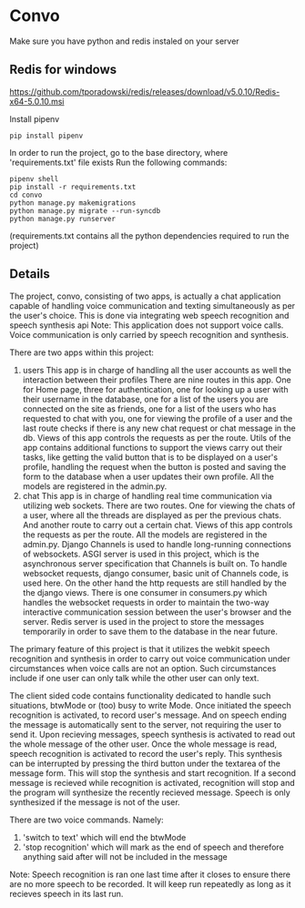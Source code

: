 # Convo

Make sure you have python and redis instaled on your server

## Redis for windows

<https://github.com/tporadowski/redis/releases/download/v5.0.10/Redis-x64-5.0.10.msi>

Install pipenv

```.
pip install pipenv
```

In order to run the project, go to the base directory, where 'requirements.txt' file exists
Run the following commands:

```.
pipenv shell
pip install -r requirements.txt
cd convo
python manage.py makemigrations
python manage.py migrate --run-syncdb
python manage.py runserver
```

(requirements.txt contains all the python dependencies required to run the project)

## Details

The project, convo, consisting of two apps, is actually a chat application capable of handling voice communication and texting simultaneously as per the user's choice.
This is done via integrating web speech recognition and speech synthesis api
Note: This application does not support voice calls. Voice communication is only carried by speech recognition and synthesis.

There are two apps within this project:

1. users
    This app is in charge of handling all the user accounts as well the interaction between their profiles
    There are nine routes in this app. One for Home page, three for authentication, one for looking up a user with their username in the database, one for a list of the users you are connected on the site as friends, one for a list of the users who has requested to chat with you, one for viewing the profile of a user and the last route checks if there is any new chat request or chat message in the db.
    Views of this app controls the requests as per the route. Utils of the app contains additional functions to support the views carry out their tasks, like getting the valid button that is to be displayed on a user's profile, handling the request when the button is posted and saving the form to the database when a user updates their own profile.
    All the models are registered in the admin.py.
2. chat
    This app is in charge of handling real time communication via utilizing web sockets.
    There are two routes. One for viewing the chats of a user, where all the threads are displayed as per the previous chats. And another route to carry out a certain chat.
    Views of this app controls the requests as per the route.
    All the models are registered in the admin.py.
    Django Channels is used to handle long-running connections of websockets. ASGI server is used in this project, which is the asynchronous server specification that Channels is built on.
    To handle websocket requests, django consumer, basic unit of Channels code, is used here. On the other hand the http requests are still handled by the the django views.
    There is one consumer in consumers.py which handles the websocket requests in order to maintain the two-way interactive communication session between the user's browser and the server.
    Redis server is used in the project to store the messages temporarily in order to save them to the database in the near future.

The primary feature of this project is that it utilizes the webkit speech recognition and synthesis in order to carry out voice communication under circumstances when voice calls are not an option. Such circumstances include if one user can only talk while the other user can only text.

The client sided code contains functionality dedicated to handle such situations, btwMode or (too) busy to write Mode. Once initiated the speech recognition is activated, to record user's message. And on speech ending the message is automatically sent to the server, not requiring the user to send it. Upon recieving messages, speech synthesis is activated to read out the whole message of the other user. Once the whole message is read, speech recognition is activated to record the user's reply. This synthesis can be interrupted by pressing the third button under the textarea of the message form. This will stop the synthesis and start recognition. If a second message is recieved while recognition is activated, recognition will stop and the program will synthesize the recently recieved message. Speech is only synthesized if the message is not of the user.

There are two voice commands. Namely:

1. 'switch to text' which will end the btwMode
2. 'stop recognition' which will mark as the end of speech and therefore anything said after will not be included in the message

Note: Speech recognition is ran one last time after it closes to ensure there are no more speech to be recorded. It will keep run repeatedly as long as it recieves speech in its last run.
